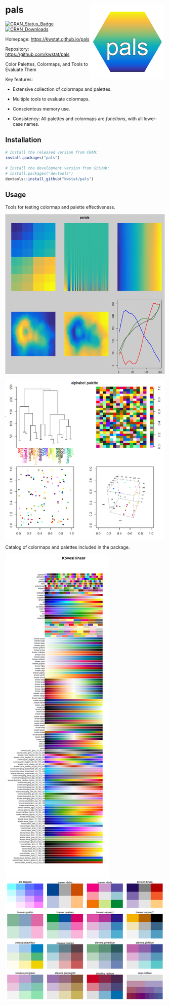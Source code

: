 # pals <img src="man/figures/logo.png" align="right" />

[![CRAN_Status_Badge](http://www.r-pkg.org/badges/version/pals)](https://cran.r-project.org/package=pals)
[![CRAN_Downloads](https://cranlogs.r-pkg.org/badges/pals)](https://cranlogs.r-pkg.org/badges/pals)


Homepage: https://kwstat.github.io/pals

Repository: https://github.com/kwstat/pals

Color Palettes, Colormaps, and Tools to Evaluate Them

Key features:

* Extensive collection of colormaps and palettes.

* Multiple tools to evaluate colormaps.

* Conscientous memory use.

* Consistency: All palettes and colormaps are _functions_, with all lower-case names.

## Installation

```R
# Install the released version from CRAN:
install.packages("pals")

# Install the development version from GitHub:
# install.packages("devtools")
devtools::install_github("kwstat/pals")
```

## Usage

Tools for testing colormap and palette effectiveness.

![parula](man/figures/test_colormap.png)

![alphabet](man/figures/test_palette.png)

Catalog of colormaps and palettes included in the package.

![pals_catalog](man/figures/pals_catalog.png)
![pals_bivariate](man/figures/pals_bivariate.png)

